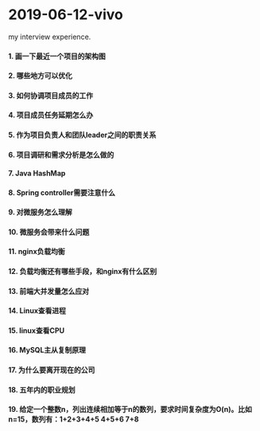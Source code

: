 # 2019-06-12-vivo
my interview experience.

#### 1. 画一下最近一个项目的架构图

#### 2. 哪些地方可以优化

#### 3. 如何协调项目成员的工作

#### 4. 项目成员任务延期怎么办

#### 5. 作为项目负责人和团队leader之间的职责关系

#### 6. 项目调研和需求分析是怎么做的

#### 7. Java HashMap

#### 8. Spring controller需要注意什么

#### 9. 对微服务怎么理解

#### 10. 微服务会带来什么问题

#### 11. nginx负载均衡

#### 12. 负载均衡还有哪些手段，和nginx有什么区别

#### 13. 前端大并发量怎么应对

#### 14. Linux查看进程

#### 15. linux查看CPU

#### 16. MySQL主从复制原理

#### 17. 为什么要离开现在的公司

#### 18. 五年内的职业规划

#### 19. 给定一个整数n，列出连续相加等于n的数列，要求时间复杂度为O(n)。比如n=15，数列有：1+2+3+4+5 4+5+6 7+8

